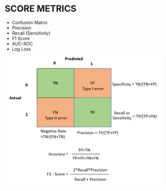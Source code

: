 # SCORE METRICS
- Confusion Matrix
- Precision
- Recall (Sensitivity)
- F1 Score
- AUC-ROC
- Log Loss


![iMG](https://github.com/RAJGUPTA28/QuickNLP-TextInspect/blob/main/Evaluation/score.png)
